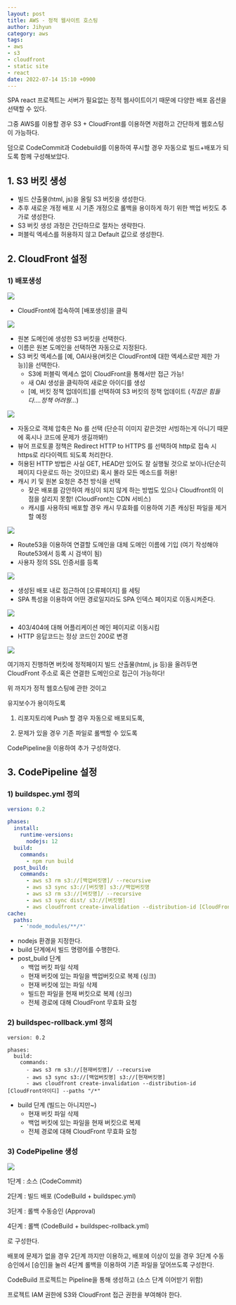 ```yaml
---
layout: post
title: AWS - 정적 웹사이트 호스팅
author: Jihyun
category: aws
tags:
- aws
- s3
- cloudfront
- static site
- react
date: 2022-07-14 15:10 +0900
---
```

SPA react 프로젝트는 서버가 필요없는 정적 웹사이트이기 때문에 다양한 배포 옵션을 선택할 수 있다.

그중 AWS를 이용할 경우 S3 + CloudFront를 이용하면 저렴하고 간단하게 웹호스팅이 가능하다.

덤으로 CodeCommit과 Codebuild를 이용하여 푸시할 경우 자동으로 빌드+배포가 되도록 함께 구성해보았다.



## 1. S3 버킷 생성

- 빌드 산출물(html, js)을 올릴 S3 버킷을 생성한다.
- 추후 새로운 개정 배포 시 기존 개정으로 롤백을 용이하게 하기 위한 백업 버킷도 추가로 생성한다.
- S3 버킷 생성 과정은 간단하므로 절차는 생략한다.
- 퍼블릭 엑세스를 허용하지 않고 Default 값으로 생성한다.



## 2. CloudFront 설정

### 1) 배포생성

![](https://jihyun416.github.io/assets/aws_13_01.png)

- CloudFront에 접속하여 [배포생성]을 클릭

![](https://jihyun416.github.io/assets/aws_13_02.png)

- 원본 도메인에 생성한 S3 버킷을 선택한다.
- 이름은 원본 도메인을 선택하면 자동으로 지정된다.
- S3 버킷 엑세스를 [예, OAI사용(버킷은 CloudFront에 대한 엑세스로만 제한 가능)]을 선택한다.
  - S3에 퍼블릭 엑세스 없이 CloudFront을 통해서만 접근 가능!
  - 새 OAI 생성을 클릭하여 새로운 아이디를 생성
  - [예, 버킷 정책 업데이트]를 선택하여 S3 버킷의 정책 업데이트 (*직접은 힘들다....정책 어려웡...*)

![](https://jihyun416.github.io/assets/aws_13_03.png)

- 자동으로 객체 압축은 No 를 선택 (단순히 이미지 같은것만 서빙하는게 아니기 때문에 혹시나 코드에 문제가 생길까봐!)
- 뷰어 프로토콜 정책은 Redirect HTTP to HTTPS 를 선택하여 http로 접속 시 https로 리다이렉트 되도록 처리한다.
- 허용된 HTTP 방법은 사실 GET, HEAD만 있어도 잘 실행될 것으로 보이나(단순히 페이지 다운로드 하는 것이므로) 혹시 몰라 모든 메소드를 허용!
- 캐시 키 및 원본 요청은 추천 방식을 선택
  - 잦은 배포를 감안하여 캐싱이 되지 않게 하는 방법도 있으나 Cloudfront의 이점을 살리지 못함! (CloudFront는 CDN 서비스)
  - 캐시를 사용하되 배포할 경우 캐시 무효화를 이용하여 기존 캐싱된 파일을 제거할 예정

![](https://jihyun416.github.io/assets/aws_13_04.png)

- Route53을 이용하여 연결할 도메인을 대체 도메인 이름에 기입 (여기 작성해야 Route53에서 등록 시 검색이 됨)
- 사용자 정의 SSL 인증서를 등록

![](https://jihyun416.github.io/assets/aws_13_05.png)

- 생성된 배포 내로 접근하여 [오류페이지] 를 세팅
- SPA 특성을 이용하여 어떤 경로일지라도 SPA 인덱스 페이지로 이동시켜준다.

![](https://jihyun416.github.io/assets/aws_13_06.png)

- 403/404에 대해 어플리케이션 메인 페이지로 이동시킴
- HTTP 응답코드는 정상 코드인 200로 변경

![](https://jihyun416.github.io/assets/aws_13_07.png)

여기까지 진행하면 버킷에 정적페이지 빌드 산출물(html, js 등)을 올려두면 CloudFront 주소로 혹은 연결한 도메인으로 접근이 가능하다!



위 까지가 정적 웹호스팅에 관한 것이고



유지보수가 용이하도록

1. 리포지토리에 Push 할 경우 자동으로 배포되도록,

2. 문제가 있을 경우 기존 파일로 롤백할 수 있도록

CodePipeline을 이용하여 추가 구성하였다.



## 3. CodePipeline 설정

### 1) buildspec.yml 정의

```yaml
version: 0.2

phases:
  install:
    runtime-versions:
      nodejs: 12
  build:
    commands:
      - npm run build
  post_build:
    commands:
      - aws s3 rm s3://[백업버킷명]/ --recursive
      - aws s3 sync s3://[버킷명] s3://백업버킷명
      - aws s3 rm s3://[버킷명]/ --recursive
      - aws s3 sync dist/ s3://[버킷명]
      - aws cloudfront create-invalidation --distribution-id [CloudFront아이디] --paths "/*"
cache:
  paths:
    - 'node_modules/**/*'
```

- nodejs 환경을 지정한다.
- build 단계에서 빌드 명령어를 수행한다.
- post_build 단계
  - 백업 버킷 파일 삭제
  - 현재 버킷에 있는 파일을 백업버킷으로 복제 (싱크)
  - 현재 버킷에 있는 파일 삭제
  - 빌드한 파일을 현재 버킷으로 복제 (싱크)
  - 전체 경로에 대해 CloudFront 무효화 요청



### 2) buildspec-rollback.yml 정의

```
version: 0.2

phases:
  build:
    commands:
      - aws s3 rm s3://[현재버킷명]/ --recursive
      - aws s3 sync s3://[백업버킷명] s3://[현재버킷명]
      - aws cloudfront create-invalidation --distribution-id [CloudFront아이디] --paths "/*"
```

- build 단계 (빌드는 아니지만~)
  - 현재 버킷 파일 삭제
  - 백업 버킷에 있는 파일을 현재 버킷으로 복제
  - 전체 경로에 대해 CloudFront 무효화 요청



### 3) CodePipeline 생성

![](https://jihyun416.github.io/assets/aws_13_08.png)

1단계 : 소스 (CodeCommit)

2단계 : 빌드 배포 (CodeBuild + buildspec.yml)

3단계 : 롤백 수동승인 (Approval)

4단계 : 롤백 (CodeBuild + buildspec-rollback.yml)

로 구성한다.

배포에 문제가 없을 경우 2단계 까지만 이용하고, 배포에 이상이 있을 경우 3단계 수동승인에서 [승인]을 눌러 4단계 롤백을 이용하여 기존 파일을 덮어쓰도록 구성한다.

CodeBuild 프로젝트는 Pipeline을 통해 생성하고 (소스 단계 이어받기 위함)

프로젝트 IAM 권한에 S3와 CloudFront 접근 권한을 부여해야 한다.
